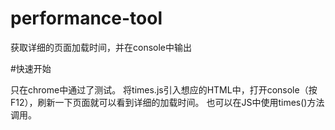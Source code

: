 performance-tool
================

获取详细的页面加载时间，并在console中输出

#快速开始

只在chrome中通过了测试。
将times.js引入想应的HTML中，打开console（按F12），刷新一下页面就可以看到详细的加载时间。
也可以在JS中使用times()方法调用。

